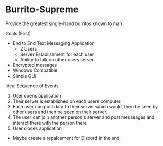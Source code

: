 # Burrito-Supreme
Provide the greatest single-hand burritos known to man

Goals (First)
  - End to End Text Messaging Application
    - 2 Users
    - Server Establishment for each user
    - Ability to talk on other users server
  - Encrypted messages
  - Windows Compatible
  - Simple GUI
 
Ideal Sequence of Events
1. User opens application
2. Their server is established on each users computer.
3. Each user can post data to their server which would, then be seen by other users and then be seen on their server.
4. The user can join another person's server and post messeages and interact there with the person there
5. User closes application
  
  
  
  
  
  
  
  
  
  
  
  
  
  - Maybe create a repalcement for Discord in the end.
  
